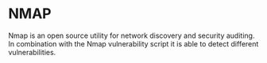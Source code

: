 # NMAP

Nmap is an open source utility for network discovery and security auditing. In combination with the Nmap vulnerability script it is able to detect different vulnerabilities.
